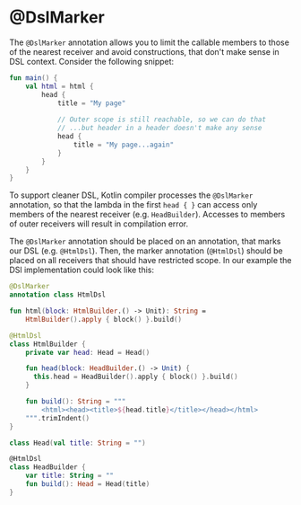 # @DslMarker
The `@DslMarker` annotation allows you to limit the callable members to those of the nearest receiver
and avoid constructions, that don't make sense in DSL context. Consider the following snippet:

```kotlin
fun main() {
    val html = html {
        head {
            title = "My page"
          
            // Outer scope is still reachable, so we can do that
            // ...but header in a header doesn't make any sense
            head {
                title = "My page...again"
            }
        }
    }
}
```
To support cleaner DSL, Kotlin compiler processes the `@DslMarker` annotation, so that the lambda
in the first `head { }` can access only members of the nearest receiver (e.g. `HeadBuilder`).
Accesses to members of outer receivers will result in compilation error.

The `@DslMarker` annotation should be placed on an annotation, that marks our DSL (e.g. `@HtmlDsl`).
Then, the marker annotation (`@HtmlDsl`) should be placed on all receivers that should have
restricted scope. In our example the DSl implementation could look like this:

```kotlin
@DslMarker
annotation class HtmlDsl

fun html(block: HtmlBuilder.() -> Unit): String = 
    HtmlBuilder().apply { block() }.build()

@HtmlDsl
class HtmlBuilder { 
    private var head: Head = Head()

    fun head(block: HeadBuilder.() -> Unit) {
      this.head = HeadBuilder().apply { block() }.build()
    }

    fun build(): String = """
        <html><head><title>${head.title}</title></head></html>
    """.trimIndent()
}

class Head(val title: String = "")

@HtmlDsl
class HeadBuilder {
    var title: String = ""
    fun build(): Head = Head(title)
}
```
